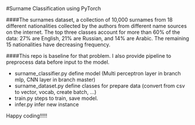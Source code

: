 #Surname Classification using PyTorch

####The surnames dataset, a collection of 10,000 surnames from 18 different nationalities collected by the authors from different name sources on the internet. The top three classes account for more than 60% of the data: 27% are English, 21% are Russian, and 14% are Arabic. The remaining 15 nationalities have decreasing frequency.

####This repo is baseline for that problem. I also provide pipeline to preprocess data before input to the model.

* surname_classifier.py define model (Multi perceptron layer in branch mlp, CNN layer in branch master)
* surname_dataset.py define classes for prepare data (convert from csv to vector, vocab, create batch, ...)
* train.py steps to train, save model.
* infer.py infer new instance

Happy coding!!!!!

